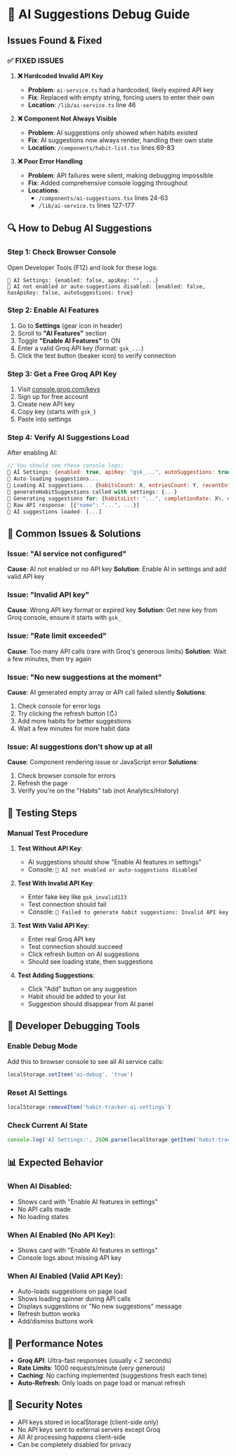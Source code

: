 # 🤖 AI Suggestions Debug Guide

## Issues Found & Fixed

### ✅ FIXED ISSUES

1. **❌ Hardcoded Invalid API Key**
   - **Problem**: `ai-service.ts` had a hardcoded, likely expired API key
   - **Fix**: Replaced with empty string, forcing users to enter their own
   - **Location**: `/lib/ai-service.ts` line 46

2. **❌ Component Not Always Visible**
   - **Problem**: AI suggestions only showed when habits existed
   - **Fix**: AI suggestions now always render, handling their own state
   - **Location**: `/components/habit-list.tsx` lines 69-83

3. **❌ Poor Error Handling**
   - **Problem**: API failures were silent, making debugging impossible
   - **Fix**: Added comprehensive console logging throughout
   - **Locations**: 
     - `/components/ai-suggestions.tsx` lines 24-63
     - `/lib/ai-service.ts` lines 127-177

## 🔍 How to Debug AI Suggestions

### Step 1: Check Browser Console
Open Developer Tools (F12) and look for these logs:

```
🤖 AI Settings: {enabled: false, apiKey: "", ...}
🤖 AI not enabled or auto-suggestions disabled: {enabled: false, hasApiKey: false, autoSuggestions: true}
```

### Step 2: Enable AI Features
1. Go to **Settings** (gear icon in header)
2. Scroll to **"AI Features"** section
3. Toggle **"Enable AI Features"** to ON
4. Enter a valid Groq API key (format: `gsk_...`)
5. Click the test button (beaker icon) to verify connection

### Step 3: Get a Free Groq API Key
1. Visit [console.groq.com/keys](https://console.groq.com/keys)
2. Sign up for free account
3. Create new API key
4. Copy key (starts with `gsk_`)
5. Paste into settings

### Step 4: Verify AI Suggestions Load
After enabling AI:

```javascript
// You should see these console logs:
🤖 AI Settings: {enabled: true, apiKey: "gsk_...", autoSuggestions: true}
🤖 Auto-loading suggestions...
🤖 Loading AI suggestions... {habitsCount: X, entriesCount: Y, recentEntriesCount: Z}
🤖 generateHabitSuggestions called with settings: {...}
🤖 Generating suggestions for: {habitsList: "...", completionRate: X%, maxSuggestions: 5}
🤖 Raw API response: [{"name": "...", ...}]
🤖 AI suggestions loaded: [...]
```

## 🚨 Common Issues & Solutions

### Issue: "AI service not configured"
**Cause**: AI not enabled or no API key
**Solution**: Enable AI in settings and add valid API key

### Issue: "Invalid API key"
**Cause**: Wrong API key format or expired key
**Solution**: Get new key from Groq console, ensure it starts with `gsk_`

### Issue: "Rate limit exceeded"
**Cause**: Too many API calls (rare with Groq's generous limits)
**Solution**: Wait a few minutes, then try again

### Issue: "No new suggestions at the moment"
**Cause**: AI generated empty array or API call failed silently
**Solutions**:
1. Check console for error logs
2. Try clicking the refresh button (↻)
3. Add more habits for better suggestions
4. Wait a few minutes for more habit data

### Issue: AI suggestions don't show up at all
**Cause**: Component rendering issue or JavaScript error
**Solutions**:
1. Check browser console for errors
2. Refresh the page
3. Verify you're on the "Habits" tab (not Analytics/History)

## 🧪 Testing Steps

### Manual Test Procedure

1. **Test Without API Key**:
   - AI suggestions should show "Enable AI features in settings"
   - Console: `🤖 AI not enabled or auto-suggestions disabled`

2. **Test With Invalid API Key**:
   - Enter fake key like `gsk_invalid123`
   - Test connection should fail
   - Console: `🤖 Failed to generate habit suggestions: Invalid API key`

3. **Test With Valid API Key**:
   - Enter real Groq API key
   - Test connection should succeed
   - Click refresh button on AI suggestions
   - Should see loading state, then suggestions

4. **Test Adding Suggestions**:
   - Click "Add" button on any suggestion
   - Habit should be added to your list
   - Suggestion should disappear from AI panel

## 🔧 Developer Debugging Tools

### Enable Debug Mode
Add this to browser console to see all AI service calls:
```javascript
localStorage.setItem('ai-debug', 'true')
```

### Reset AI Settings
```javascript
localStorage.removeItem('habit-tracker-ai-settings')
```

### Check Current AI State
```javascript
console.log('AI Settings:', JSON.parse(localStorage.getItem('habit-tracker-ai-settings') || '{}'))
```

## 📊 Expected Behavior

### When AI Disabled:
- Shows card with "Enable AI features in settings"
- No API calls made
- No loading states

### When AI Enabled (No API Key):
- Shows card with "Enable AI features in settings"
- Console logs about missing API key

### When AI Enabled (Valid API Key):
- Auto-loads suggestions on page load
- Shows loading spinner during API calls
- Displays suggestions or "No new suggestions" message
- Refresh button works
- Add/dismiss buttons work

## 🎯 Performance Notes

- **Groq API**: Ultra-fast responses (usually < 2 seconds)
- **Rate Limits**: 1000 requests/minute (very generous)
- **Caching**: No caching implemented (suggestions fresh each time)
- **Auto-Refresh**: Only loads on page load or manual refresh

## 🔐 Security Notes

- API keys stored in localStorage (client-side only)
- No API keys sent to external servers except Groq
- All AI processing happens client-side
- Can be completely disabled for privacy